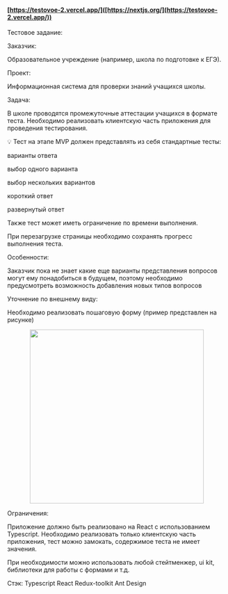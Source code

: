 #### [https://testovoe-2.vercel.app/]([https://nextjs.org/](https://testovoe-2.vercel.app/)) 

Тестовое задание:

Заказчик:

Образовательное учреждение (например, школа по подготовке к ЕГЭ).

Проект:

Информационная система для проверки знаний учащихся школы.

Задача:

В школе проводятся промежуточные аттестации учащихся в формате теста. Необходимо реализовать клиентскую часть приложения для проведения тестирования.

💡 Тест на этапе MVP должен представлять из себя стандартные тесты:

варианты ответа

выбор одного варианта

выбор нескольких вариантов

короткий ответ

развернутый ответ

Также тест может иметь ограничение по времени выполнения.

При перезагрузке страницы необходимо сохранять прогресс выполнения теста.

Особенности:

Заказчик пока не знает какие еще варианты представления вопросов могут ему понадобиться в будущем, поэтому необходимо предусмотреть возможность добавления новых типов вопросов

Уточнение по внешнему виду:

Необходимо реализовать пошаговую форму (пример представлен на рисунке)

<div align="center">
  <img width="400" src="https://lh6.googleusercontent.com/CJrXzoGFQg0j-TIox1emIaYHLsr-rOlpyYqwfRX64oCurKp3V9vENPbD2fEbjPCg5RDVuIWQ6RPSBGr0XfdglHRo9o53Fryd62wcl4euN5p7Bz-APBCuw9x1ftIikp5p5A=w740">
</div>

Ограничения:

Приложение должно быть реализовано на React с использованием Typescript. Необходимо реализовать только клиентскую часть приложения, тест можно замокать, содержимое теста не имеет значения.

При необходимости можно использовать любой стейтменжер, ui kit, библиотеки для работы с формами и т.д.

Стэк: Typescript React Redux-toolkit Ant Design
